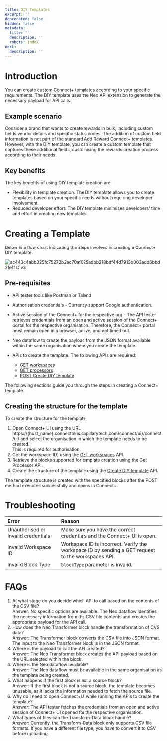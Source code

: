 ```yaml
---
title: DIY Templates
excerpt: ''
deprecated: false
hidden: false
metadata:
  title: ''
  description: ''
  robots: index
next:
  description: ''
---
```

# Introduction

You can create custom Connect+ templates according to your specific requirements. The DIY template uses the Neo API extension to generate the necessary payload for API calls.

## Example scenario

Consider a brand that wants to create rewards in bulk, including custom fields vendor details and specific status codes. The addition of custom field information is not part of the standard Add Reward Connect+ templates. However, with the DIY template, you can create a custom template that captures these additional fields, customising the rewards creation process according to their needs.

## Key benefits

The key benefits of using DIY template creation are:

* Flexibility in template creation: The DIY template allows you to create templates based on your specific needs without requiring developer involvement.
* Reduced developer effort: The DIY template minimises developers' time and effort in creating new templates.

# Creating a Template

Below is a flow chart indicating the steps involved in creating a Connect+ DIY template.

![ac443c4abb325fc75272b2ac70af025adbb218bdf44d7913b003add6bbd2fe1f C v3](https://files.readme.io/ac443c4abb325fc75272b2ac70af025adbb218bdf44d7913b003add6bbd2fe1f-C_v3.png)

## Pre-requisites

* API tester tools like Postman or Talend
* Authorisation credentials - Currently support Google authentication. 
* Active session of the Connect+ for the respective org - The API tester retrieves credentials from an open and active session of the Connect+ portal for the respective organisation. Therefore, the Connect+ portal must remain open in a browser, active, and not timed out.
* Neo dataflow to create the payload from the JSON format available within the same organisation where you create the template.
* APIs to create the template. The following APIs are required:

  * [GET workspaces](https://docs.capillarytech.com/reference/get-workspaces-diy-connectplus-template)
  * [GET processors](https://docs.capillarytech.com/reference/get-processor-diy-connectplus-template)
  * [POST Create DIY template](https://docs.capillarytech.com/reference/post-create-api-diy-template-connectplus)

The following sections guide you through the steps in creating a Connect+ template.

## Creating the structure for the template

To create the structure for the template,

1. Open Connect+ UI using the URL https://\{host\_name}.connectplus.capillarytech.com/connect/ui}/connect/ui/ and select the organisation in which the template needs to be created.\
   This is required for authorisation.
2. Get the workspace ID] using the [GET workspaces](https://docs.capillarytech.com/reference/get-workspaces-diy-connectplus-template) API.
3. Retrieve the blocks supported for template creation using the Get Processor API.
4. Create the structure of the template using the [Create DIY template](https://docs.capillarytech.com/reference/post-create-api-diy-template-connectplus) API.

The template structure is created with the specified blocks after the POST method executes successfully and opens in Connect+.

# Troubleshooting

| Error                               | Reason                                                                                                  |
| :---------------------------------- | :------------------------------------------------------------------------------------------------------ |
| Unauthorised or Invalid credentials | Make sure you have the correct credentials and the Connect+ UI is open.                                 |
| Invalid Workspace ID                | Workspace ID is incorrect. Verify the workspace ID by sending a GET request to the workspaces  API. |
| Invalid Block Type                  | `blockType` parameter is invalid.                                                                       |

# FAQs

1. At what stage do you decide which API to call based on the contents of the CSV file?\
   Answer: No specific options are available. The Neo dataflow identifies the necessary information from the CSV file contents and creates the appropriate payload for the API call.
2. How does the Neo Transformer block handle the transformation of CVS data?\
   Answer: The Transformer block converts the CSV file into JSON format. The input to the Neo Transformer block is in the JSON format.
3. Where is the payload to call the API created?\
   Answer: The Neo Transformer block creates the API payload based on the URL selected within the block.
4. Where is the Neo dataflow available?\
   Answer: The Neo dataflow must be available in the same organisation as the template being created.
5. What happens if the first block is not a source block?\
   Answer: If the first block is not a source block, the template becomes unusable, as it lacks the information needed to fetch the source file.
6. Why do I need to open Connect+UI while running the APIs to create the template?\
   Answer: The API tester fetches the credentials from an open and active session of Connect+ UI opened for the respective organisation.
7. What types of files can the Transform-Data block handle?\
   Answer: Currently, the Transform-Data block only supports CSV file formats. If you have a different file type, you have to convert it to CSV before uploading.
